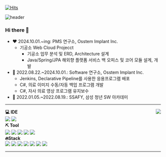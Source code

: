[![Hits](https://hits.seeyoufarm.com/api/count/incr/badge.svg?url=https%3A%2F%2Fgithub.com%2FParansaik&count_bg=%2386A1FF&title_bg=%23276AFF&icon=linux.svg&icon_color=%23000000&title=hits&edge_flat=true)](https://hits.seeyoufarm.com)

![header](https://capsule-render.vercel.app/api?type=waving&color=75BDE0&height=150&section=header&text=Jeong%20Tae%20Yeong&fontSize=60)

### Hi there 👋
- ❤️ 2024.10.01.~ing: PMS 연구소, Osstem Implant Inc.
    - 기공소 Web Cloud Projecct
        - 기공소 업무 분석 및 ERD, Architecture 설계
        - Java/Spring/JPA 해외향 플랫폼 서비스 백 오피스 및 코어 모듈 설계, 개발
- 🔭 2022.08.22.~2024.10.01.: Software 연구소, Osstem Implant Inc.
    - Jenkins, Declarative Pipeline를 사용한 응용프로그램 배포
    - C#, 의료 이미지 수동/자동 백업 프로그램 개발
    - C#, 자사 의료 영상 프로그램 유지보수
- 🌱 2022.01.05.~2022.08.19.: SSAFY, 삼성 청년 SW 아카데미

<!-- 
- 🤔 2021.07.02.~2021.12.01.: 경북형 SW OpenBank 구축 사업
- ⚡ 2021.04.19.~2021.10.20.: KSA 혁신 성장 청년 인재 집중 양성
-->

<!-- ✨💬📫⚡ -->

---

<div align="center">

  <img align="right" src="http://mazassumnida.wtf/api/v2/generate_badge?boj=haramel49" />

  <div align="left">
    <strong>💻 IDE</strong>
    <div>
      <img src="https://img.shields.io/badge/IntelliJ IDEA-000000?style=flat_square&logo=IntelliJ IDEA&logoColor=white">
<!--       <img src="https://img.shields.io/badge/WebStrom-000000?style=flat_square&logo=WebStorm&logoColor=white"> -->
<!--       <img src="https://img.shields.io/badge/Visual%20Studio%20Code-5C2D91.svg?&style=flat_square&logo=Visual%20Studio&logoColor=white"> -->
      <img src="https://img.shields.io/badge/Visual%20Code-007ACC.svg?&style=flat_square&logo=Visual%20Studio%20Code&logoColor=white">
    </div>
    <strong>⛏ Tool</strong>
    <div>
      <img src="https://img.shields.io/badge/GitHub-181717?style=flat_square&logo=GitHub&logoColor=white">
      <img src="https://img.shields.io/badge/Notion-000000?style=flat_square&logo=Notion&logoColor=white">
      <img src="https://img.shields.io/badge/Slack-4A154B.svg?&style=flat_square&logo=Slack&logoColor=white">
      <img src="https://img.shields.io/badge/Jira-0052CC?style=flat_square&logo=Jira&logoColor=white">
        <img src="https://img.shields.io/badge/Obsidian-7C3AED?style=flat_square&logo=Obsidian&logoColor=white">
<!--       <img src="https://img.shields.io/badge/Figma-F24E1E?style=flat_square&logo=Figma&logoColor=white"> -->
    </div>
    <strong>🔥Stack</strong>
    <div>
      <img src="https://img.shields.io/badge/Linux-FCC624?style=flat_square&logo=Linux&logoColor=black">
<!--       <img src="https://img.shields.io/badge/C/C++/C%23-00599C?style= flat_square&logo=C&logoColor=white"> -->
<!--       <img src="https://img.shields.io/badge/.Net-512BD4?style= flat_square&logo=.Net&logoColor=white"> -->
<!--       <img src="https://img.shields.io/badge/Qt-41CD52?style= flat_square&logo=Qt&logoColor=white"> -->
      <img src="https://img.shields.io/badge/JAVA-007396?style=flat_square&logo=java&logoColor=white">
      <img src="https://img.shields.io/badge/Spring_Boot-6DB33F?style=flat_square&logo=SpringBoot&logoColor=white">
      <img src="https://img.shields.io/badge/Persistencet-59666C?style=flat_square&logo=Hibernate&logoColor=white">
      <img src="https://img.shields.io/badge/Mysql-4479A1?style=flat_square&logo=Mysql&logoColor=white">
<!--       <img src="https://img.shields.io/badge/MsSql-003B57?style=flat_square&logo=SQLite&logoColor=white"> -->
      <img src="https://img.shields.io/badge/AmazonAWS-232F3E?style= flat_square&logo=AmazonAWS&logoColor=white">
<!--       <img src="https://img.shields.io/badge/Docker-2496ED?style= flat_square&logo=Docker&logoColor=white"> -->
      <img src="https://img.shields.io/badge/Jenkins-D24939?style= flat_square&logo=Jenkins&logoColor=white">  
<!--       <img src="https://img.shields.io/badge/Graphql-E10098?style= flat_square&logo=Graphql&logoColor=white"> -->
<!--       <img src="https://img.shields.io/badge/Vue.js-4FC08D?style=flat_square&logo=Vue.js&logoColor=black"> -->
<!--       <img src="https://img.shields.io/badge/HTML-E34F26?style=flat_square&logo=Html5&logoColor=black"> -->
<!--       <img src="https://img.shields.io/badge/Css-1572B6?style=flat_square&logo=CSS3&logoColor=black"> -->
<!--       <img src="https://img.shields.io/badge/Javascript-F7DF1E?style=flat_square&logo=Javascript&logoColor=black"> -->
<!--       <img src="https://img.shields.io/badge/Node.js-339933?style=flat_square&logo=Node.js&logoColor=black"> -->
<!--       <img src="https://img.shields.io/badge/Nginx-009639?style=flat_square&logo=Nginx&logoColor=black"> -->
    </div>
  </div>
</div>

<!-- 
## 🐌 A Little Bit Of

<!--
<img src="https://img.shields.io/badge/Android-3DDC84?style= flat_square&logo=Android&logoColor=black">
<img src="https://img.shields.io/badge/Node.js-339933?style= flat_square&logo=Node.js&logoColor=black">
<img src="https://img.shields.io/badge/AWS-232F3E?style= flat_square&logo=AmazonAWS&logoColor=white">
<br>
<br>
## 📌 Tech Of Interest
<img src="https://img.shields.io/badge/MSA-543DE0?style= flat_square&logo=Polywork&logoColor=black">
<img src="https://img.shields.io/badge/Netflix_oss-E50914?style= flat_square&logo=Netflix&logoColor=black">
<img src="https://img.shields.io/badge/Apache Kafka-231F20?style= flat_square&logo=ApacheKafka&logoColor=white">
<img src="https://img.shields.io/badge/Spring Cloud-6DB33F?style= flat_square&logo=Spring&logoColor=white">

<img src="https://img.shields.io/badge/Kubernetes-326CE5?style= flat_square&logo=Kubernetes&logoColor=white">
-->

<!-- 
<img width=350px height=165px src="https://github-readme-stats.vercel.app/api?username=Paransaik&show_icons=true&theme=apprentice"/>

[![Top Langs](https://github-readme-stats.vercel.app/api/top-langs/?username=Paransaik&layout=compact&theme=apprentice)](https://github.com/anuraghazra/github-readme-stats) -->
----
